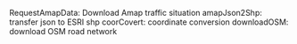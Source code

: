 RequestAmapData: Download Amap traffic situation
amapJson2Shp: transfer json to ESRI shp
coorCovert: coordinate conversion
downloadOSM: download OSM road network
